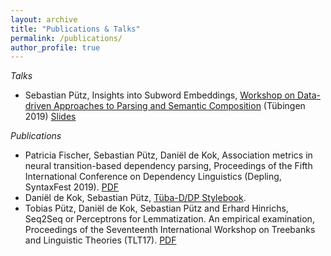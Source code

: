 ```yaml
---
layout: archive
title: "Publications & Talks"
permalink: /publications/
author_profile: true
---
```


*Talks*

* Sebastian Pütz, Insights into Subword Embeddings, <a href="https://parsingsemcompworkshop.github.io/">Workshop on Data-driven Approaches to Parsing and Semantic Composition</a> (Tübingen 2019) <a href="https://sebpuetz.github.io/files/subwords-pres.pdf">Slides</a>

*Publications*

* Patricia Fischer, Sebastian Pütz, Daniël de Kok, Association metrics in neural transition-based dependency parsing, Proceedings of the Fifth International Conference on Dependency Linguistics (Depling, SyntaxFest 2019). <a href="https://www.aclweb.org/anthology/W19-7722.pdf">PDF</a>
* Daniël de Kok, Sebastian Pütz, [Tüba-D/DP Stylebook](https://sfb833-a3.github.io/tueba-ddp/).
* Tobias Pütz, Daniël de Kok, Sebastian Pütz and Erhard Hinrichs, Seq2Seq or Perceptrons for Lemmatization. An empirical examination, Proceedings of the Seventeenth International Workshop on Treebanks and Linguistic Theories (TLT17). <a href="https://twuebi.github.io/publications/seq2seq_or_per_tlt17.pdf">PDF</a>
